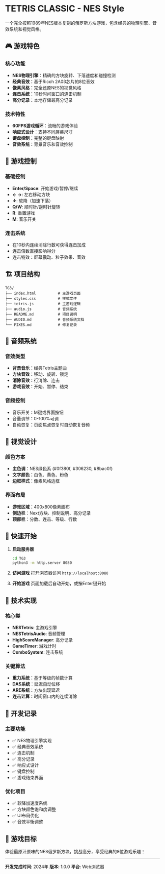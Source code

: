 # TETRIS CLASSIC - NES Style

一个完全按照1989年NES版本复刻的俄罗斯方块游戏，包含经典的物理引擎、音效系统和视觉风格。

## 🎮 游戏特色

### 核心功能
- **NES物理引擎**：精确的方块旋转、下落速度和碰撞检测
- **经典音效**：基于Ricoh 2A03芯片的8位音效
- **像素风格**：完全还原NES的视觉风格
- **连击系统**：10秒时间窗口的连击机制
- **高分记录**：本地存储最高分记录

### 技术特性
- **60FPS游戏循环**：流畅的游戏体验
- **响应式设计**：支持不同屏幕尺寸
- **键盘控制**：完整的键盘映射
- **音效系统**：背景音乐和音效控制

## 🎯 游戏控制

### 基础控制
- **Enter/Space**: 开始游戏/暂停/继续
- **← →**: 左右移动方块
- **↓**: 软降（加速下落）
- **Q/W**: 顺时针/逆时针旋转
- **R**: 重置游戏
- **M**: 音乐开关

### 连击系统
- 在10秒内连续消除行数可获得连击加成
- 连击倍数直接影响得分
- 连击特效：屏幕震动、粒子效果、音效

## 🏗️ 项目结构

```
TG3/
├── index.html          # 主游戏页面
├── styles.css          # 样式文件
├── tetris.js           # 主游戏逻辑
├── audio.js            # 音频系统
├── README.md           # 项目说明
├── AUDIO.md            # 音频系统文档
└── FIXES.md            # 修复记录
```

## 🎵 音频系统

### 音效类型
- **背景音乐**：经典Tetris主题曲
- **方块音效**：移动、旋转、锁定
- **消除音效**：行消除、连击
- **游戏音效**：开始、暂停、结束

### 音频控制
- 音乐开关：M键或界面按钮
- 音量调节：0-100%可调
- 自动恢复：页面焦点恢复时自动恢复音频

## 🎨 视觉设计

### 颜色方案
- **主色调**：NES绿色系 (#0f380f, #306230, #8bac0f)
- **文字颜色**：白色、黄色、粉色
- **边框样式**：像素风格边框

### 界面布局
- **游戏区域**：400x800像素画布
- **侧边栏**：Next方块、控制说明、高分记录
- **顶部栏**：分数、连击、等级、行数

## 🚀 快速开始

1. **启动服务器**
   ```bash
   cd TG3
   python3 -m http.server 8080
   ```

2. **访问游戏**
   打开浏览器访问 `http://localhost:8080`

3. **开始游戏**
   页面加载后自动开始，或按Enter键开始

## 🔧 技术实现

### 核心类
- **NESTetris**: 主游戏引擎
- **NESTetrisAudio**: 音频管理
- **HighScoreManager**: 高分记录
- **GameTimer**: 游戏计时
- **ComboSystem**: 连击系统

### 关键算法
- **重力系统**：基于等级的帧数计算
- **DAS系统**：延迟自动位移
- **ARE系统**：方块出现延迟
- **连击计算**：时间窗口内的连续消除

## 📝 开发记录

### 主要功能
- ✅ NES物理引擎实现
- ✅ 经典音效系统
- ✅ 连击机制
- ✅ 高分记录
- ✅ 响应式设计
- ✅ 键盘控制
- ✅ 游戏结束界面

### 优化项目
- ✅ 软降加速度系统
- ✅ 方块颜色饱和度调整
- ✅ UI布局优化
- ✅ 音效平衡调整

## 🎯 游戏目标

体验最原汁原味的NES俄罗斯方块，挑战高分，享受经典的8位游戏乐趣！

---

**开发完成时间**: 2024年
**版本**: 1.0.0
**平台**: Web浏览器
